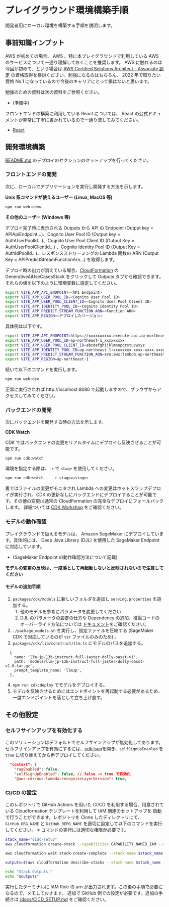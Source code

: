 # プレイグラウンド環境構築手順

開発者用にローカル環境を構築する手順を説明します。

## 事前知識インプット

AWS が初めての場合、 AWS 、特に本プレイグラウンドで利用している AWS のサービスについて一通り理解しておくことを推奨します。 AWS に触れるのは今回が初めて、という場合は [AWS Certified Solutions Architect – Associate 認定](https://aws.amazon.com/jp/certification/certified-solutions-architect-associate/) の資格取得を検討ください。勉強になるのはもちろん、 2022 年で取りたい資格 No.1 になっているので今後のキャリアにとって損はないと思います。

勉強のための資料は次の資料をご参照ください。

* (準備中)

フロントエンドの構築に利用している React については、 React の公式ドキュメントが非常に丁寧に書かれているので一通り流してみてください。

* [React](https://ja.react.dev/)

## 開発環境構築

[README.md](../README.md) のデプロイのセクションのセットアップを行ってください。

### フロントエンドの開発

次に、ローカルでアプリケーションを実行し開発する方法を示します。

**Unix 系コマンドが使えるユーザー (Linux, MacOS 等)**

```bash
npm run web:devw
```

**その他のユーザー (Windows 等)**

デプロイ完了時に表示される Outputs から API の Endpoint (Output key = APIApiEndpoint...)、Cognito User Pool ID (Output key = AuthUserPoolId...)、Cognito User Pool Client ID (Output Key = AuthUserPoolClientId...) 、Cognito Identity Pool ID (Output Key = AuthIdPoolId...)、レスポンスストリーミングの Lambda 関数の ARN (Output Key = APIPredictStreamFunctionArn...) を取得します。

デプロイ時の出力が消えている場合、[CloudFormation](https://console.aws.amazon.com/cloudformation/home) の GenerativeAiUseCasesStack をクリックして Outputs タブから確認できます。
それらの値を以下のように環境変数に設定してください。

```bash
export VITE_APP_API_ENDPOINT=<API Endpoint>
export VITE_APP_USER_POOL_ID=<Cognito User Pool ID>
export VITE_APP_USER_POOL_CLIENT_ID=<Cognito User Pool Client ID>
export VITE_APP_IDENTITY_POOL_ID=<Cognito Identity Pool ID>
export VITE_APP_PREDICT_STREAM_FUNCTION_ARN=<Function ARN>
export VITE_APP_REGION=<デプロイしたリージョン>
```

具体例は以下です。

```bash
export VITE_APP_API_ENDPOINT=https://xxxxxxxxxx.execute-api.ap-northeast-1.amazonaws.com/api/
export VITE_APP_USER_POOL_ID=ap-northeast-1_xxxxxxxxx
export VITE_APP_USER_POOL_CLIENT_ID=abcdefghijklmnopqrstuvwxyz
export VITE_APP_IDENTITY_POOL_ID=ap-northeast-1:xxxxxxxx-xxxx-xxxx-xxxxxxxxxxxxxxxxx
export VITE_APP_PREDICT_STREAM_FUNCTION_ARN=arn:aws:lambda:ap-northeast-1:000000000000:function:FunctionName
export VITE_APP_REGION=ap-northeast-1
```

続いて以下のコマンドを実行します。

```bash
npm run web:dev
```

正常に実行されれば http://localhost:8080 で起動しますので、ブラウザからアクセスしてみてください。

### バックエンドの開発

次にバックエンドを開発する時の方法を示します。

**CDK Watch**

CDK ではバックエンドの変更をリアルタイムにデプロイし反映させることが可能です。

```
npm run cdk:watch
```

環境を指定する際は、`-c` で `stage` を使用してください。

```bash
npm run cdk:watch -- -c stage=<stage>
```

裏ではファイルの変更がモニタされ Lambda への変更はホットスワップデプロイが実行され、CDK の更新なしにバックエンドにデプロイすることが可能です。その他の変更は通常の CloudFormation の完全なデプロイにフォールバックします。
詳細ついては [CDK Workshop](https://cdkworkshop.com/ja/20-typescript/30-hello-cdk/300-cdk-watch.html#cdk-watch) をご確認ください。

### モデルの動作確認

プレイグラウンドで扱えるモデルは、 Amazon SageMaker にデプロイしています。具体的には、 Deep Java Library (DJL) を使用した SageMaker Endpoint に対応しています。

* (SageMaker Endpoint の動作確認方法について記載)

**モデルの変更の反映は、一度落として再起動しないと反映されないので注意してください**

#### モデルの追加手順

1. `packages/cdk/models` に新しいフォルダを追加し `serving.properties` を追加する。
    1. 他のモデルを参考にパラメータを変更してください
    2. DJL のパラメータの設定の仕方や Dependency の追加、推論コードのオーバーライド方法については [ドキュメント](https://sagemaker.readthedocs.io/en/stable/frameworks/djl/using_djl.html)をご確認ください。
2. `./package_models.sh` を実行し、設定ファイルを圧縮する (SageMaker CDK で対応しているのが `tar` ファイルのみのため) 。
3. `packages/cdk/lib/construct/llm.ts` にモデルのパスを追加する。
```
  {
    name: 'llm-jp-13b-instruct-full-jaster-dolly-oasst-v1',
    path: 'models/llm-jp-13b-instruct-full-jaster-dolly-oasst-v1.0.tar.gz',
    prompt_template_name: 'llmJp',
  },
```
4. `npm run cdk:deploy` でモデルをデプロイする。
5. モデルを反映させるためにはエンドポイントを再起動する必要があるため、一度エンドポイントを落として立ち上げ直す。

## その他設定

### セルフサインアップを有効化する

このソリューションはデフォルトでセルフサインアップが無効化してあります。セルフサインアップを有効にするには、[cdk.json](./packages/cdk/cdk.json)を開き、`selfSignUpEnabled` を `true` に切り替えてから再デプロイしてください。

```json
  "context": {
    "ragEnabled": false,
    "selfSignUpEnabled": false, // false -> true で有効化
    "@aws-cdk/aws-lambda:recognizeLayerVersion": true, 
```

### CI/CD の設定

このレポジトリで GitHub Actions を用いた CI/CD を利用する場合、用意されている Cloudformation テンプレートを利用して IAM 関連のセットアップを
自動で行うことができます。レポジトリを Clone したディレクトリにて、 `GitHub_ORG_NAME` と `GitHub_REPO_NAME` を適切に設定して以下のコマンドを実行してください。
※ コマンドの実行には適切な権限が必要です。

```bash
stack_name="oidc-setup" 
aws cloudformation create-stack --capabilities CAPABILITY_NAMED_IAM --stack-name $stack_name --template-body file://oidc-setup.yaml --parameters ParameterKey=GithubOrg,ParameterValue=<GitHub_ORG_NAME> ParameterKey=RepoName,ParameterValue=<GitHub_REPO_NAME>

aws cloudformation wait stack-create-complete --stack-name $stack_name

outputs=$(aws cloudformation describe-stacks --stack-name $stack_name --query 'Stacks[0].Outputs' --output text)

echo "Stack Outputs:"
echo "$outputs" 
```
実行したターミナルに IAM Role の arn が出力されます。この後の手順で必要になるので、メモしておきます。
追加で GitHub 側での設定が必要です。追加の手続きは [/docs/CICD_SETUP.md](docs/CICD_SETUP.md##GitHub-側での設定) をご確認ください。
